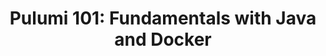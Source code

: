 ---
title: "Pulumi 101: Fundamentals with Java and Docker"
meta_desc: Learn the basics of Pulumi from projects to components. We’ll use
  Java and Docker to build, configure, and deploy a real-life, modern
  application.
url_slug: pulumi-101-fundamentals-java-and-docker
hero:
  image: /icons/containers.svg
  title: "Pulumi 101: Fundamentals with Java and Docker"

main:
  title: "Pulumi 101: Fundamentals with Java and Docker"
  description: |
    Learn the basics of Pulumi from projects to components. We’ll use
    Java and Docker to build, configure, and deploy a real-life, modern
    application with related infrastructure: a system that runs the fictitious
    Pulumipus Boba Tea Shop. Along the way, we’ll learn how infrastructure as
    code makes updates easier, reduces time to value, and helps you keep your
    cloud costs down.
    
    If you want to code along, you’ll need a [free Pulumi
    SaaS account](https://app.pulumi.com/signup/), [the Pulumi
    CLI](https://www.pulumi.com/docs/get-started/install/), and
    [Docker](https://docs.docker.com/get-docker/) installed and running on your
    machine.

  sortable_date: 2022-11-10T18:00:00.000Z
  duration: 90 minutes
  presenters:
    - name: Laura Santamaria
      role: Developer Advocate, Pulumi
  learn:
    - The basics of the Pulumi Programming Model
    - The process to provision, update, and destroy resources with Pulumi

event_data:
  name: "Pulumi 101: Fundamentals with Java and Docker"
  start_date: 2022-11-10T18:00:00.000Z
  end_date: 2022-11-10T19:30:00.000Z
  description: |
    Learn the basics of Pulumi from projects to components. We’ll use
    Java and Docker to build, configure, and deploy a real-life, modern
    application with related infrastructure: a system that runs the fictitious
    Pulumipus Boba Tea Shop. Along the way, we’ll learn how infrastructure as
    code makes updates easier, reduces time to value, and helps you keep your
    cloud costs down.

    If you want to code along, you’ll need a free Pulumi
    SaaS account, the Pulumi CLI, and Docker installed and running on your
    machine.

form:
  hubspot_form_id: 0b552a54-946c-4bc5-83b1-910cbfff1306
featured: false
pre_recorded: false
pulumi_tv: false
preview_image: ""
unlisted: false
gated: true
type: webinars
external: false
block_external_search_index: false
aws_only: false
---